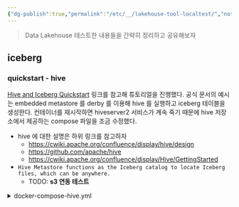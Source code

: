 ```yaml
---
{"dg-publish":true,"permalink":"/etc/__/lakehouse-tool-localtest/","noteIcon":""}
---
```


> Data Lakehouse 테스트한 내용들을 간략히 정리하고 공유해보자

## iceberg

### quickstart - hive

[Hive and Iceberg Quickstart](https://iceberg.apache.org/hive-quickstart/) 링크를 참고해 튜토리얼을 진행했다. 공식 문서의 예시는 embedded metastore 를 derby 를 이용해 hive 를 실행하고 iceberg 테이블을 생성한다. 컨테이너를 재시작하면 hiveserver2 서비스가 계속 죽기 때문에 hive 저장소에서 제공하는 compose 파일을 조금 수정했다.

- hive 에 대한 설명은 하위 링크를 참고하자
    - https://cwiki.apache.org/confluence/display/hive/design
    - https://github.com/apache/hive
    - https://cwiki.apache.org/confluence/display/Hive/GettingStarted
- `Hive Metastore functions as the Iceberg catalog to locate Iceberg files, which can be anywhere.`
    - TODO: **s3 연동 테스트**

<details>
<summary>docker-compose-hive.yml</summary>
```yaml
version: '3.9'
name: iceberg-hive-quickstart
services:
  postgres:
    image: postgres
    restart: unless-stopped
    container_name: postgres
    hostname: postgres
    environment:
      POSTGRES_DB: 'metastore_db'
      POSTGRES_USER: 'hive'
      POSTGRES_PASSWORD: 'password'
    ports:
      - '5432:5432'
    volumes:
      - hive-db:/var/lib/postgresql

  metastore:
    image: apache/hive:4.0.0-alpha-1
    depends_on:
      - postgres
    restart: unless-stopped
    container_name: metastore
    hostname: metastore
    environment:
      DB_DRIVER: postgres
      SERVICE_NAME: 'metastore'
      SERVICE_OPTS: '-Xmx1G -Djavax.jdo.option.ConnectionDriverName=org.postgresql.Driver
                     -Djavax.jdo.option.ConnectionURL=jdbc:postgresql://postgres:5432/metastore_db
                     -Djavax.jdo.option.ConnectionUserName=hive
                     -Djavax.jdo.option.ConnectionPassword=password'
    ports:
        - '9083:9083'
    volumes:
        - warehouse:/opt/hive/data/warehouse

  hiveserver2:
    image: apache/hive:4.0.0-alpha-1
    depends_on:
      - metastore
    restart: unless-stopped
    container_name: hiveserver2
    environment:
      HIVE_SERVER2_THRIFT_PORT: 10000
      SERVICE_OPTS: '-Xmx1G -Dhive.metastore.uris=thrift://metastore:9083'
      IS_RESUME: 'true'
      SERVICE_NAME: 'hiveserver2'
    ports:
      - '10000:10000'
      - '10002:10002'
    volumes:
      - warehouse:/opt/hive/data/warehouse

volumes:
  hive-db:
  warehouse:
```

</details>

iceberg 테이블 포맷으로 테이블을 생성하기 전 data directory 는 다음과 같다.

```bash
hive@9cb7504b7cc7:/opt/hive/data/warehouse$ pwd
/opt/hive/data/warehouse
hive@9cb7504b7cc7:/opt/hive/data/warehouse$ ls -alF
total 0
drwxr-xr-x 1 hive root  0 Aug 25 12:35 ./
drwxr-xr-x 1 root root 18 Aug 25 12:35 ../
```

nyc 데이터베이스를 생성하고 taxis 테이블을 생성하면 data directory 에 다음과 같은 파일들이 쌓인다.

```sql
CREATE DATABASE nyc;
CREATE TABLE nyc.taxis
(
  trip_id bigint,
  trip_distance float,
  fare_amount double,
  store_and_fwd_flag string
)
PARTITIONED BY (vendor_id bigint) STORED BY ICEBERG;
```

nyc 데이터베이스를 생성하면 warehouse 밑 nyc.db 폴더가 생성된다.

```bash
hive@9cb7504b7cc7:/opt/hive/data/warehouse/nyc.db$ pwd
/opt/hive/data/warehouse/nyc.db
hive@9cb7504b7cc7:/opt/hive/data/warehouse/nyc.db$ ls -alF
total 0
drwxr-xr-x 1 hive hive  0 Sep 18 07:23 ./
drwxr-xr-x 1 hive root 12 Sep 18 07:23 ../
```

테이블을 생성하면 iceberg table format 으로 메타데이터가 생성된다.

```bash
hive@9cb7504b7cc7:/opt/hive/data$ tree .
.
└── warehouse
    └── nyc.db
        └── taxis
            └── metadata
                └── 00000-1732b0ca-d725-47d6-a06c-a1bfb2efa983.metadata.json
hive@9cb7504b7cc7:/opt/hive/data/warehouse/nyc.db/taxis/metadata$ cat 00000-1732b0ca-d725-47d6-a06c-a1bfb2efa983.metadata.json
{
  "format-version" : 1,
  "table-uuid" : "e1c15319-c94a-44b2-814c-a09f8355fe54",
  "location" : "file:/opt/hive/data/warehouse/nyc.db/taxis",
  "last-updated-ms" : 1695027274973,
  "last-column-id" : 5,
  "schema" : {
    "type" : "struct",
    "schema-id" : 0,
    "fields" : [ {
      "id" : 1,
      "name" : "trip_id",
      "required" : false,
      "type" : "long"
    }, {
      "id" : 2,
      "name" : "trip_distance",
      "required" : false,
      "type" : "float"
    }, {
      "id" : 3,
      "name" : "fare_amount",
      "required" : false,
      "type" : "double"
    }, {
      "id" : 4,
      "name" : "store_and_fwd_flag",
      "required" : false,
      "type" : "string"
    }, {
      "id" : 5,
      "name" : "vendor_id",
      "required" : false,
      "type" : "long"
    } ]
  },
  "current-schema-id" : 0,
  "schemas" : [ {
    "type" : "struct",
    "schema-id" : 0,
    "fields" : [ {
      "id" : 1,
      "name" : "trip_id",
      "required" : false,
      "type" : "long"
    }, {
      "id" : 2,
      "name" : "trip_distance",
      "required" : false,
      "type" : "float"
    }, {
      "id" : 3,
      "name" : "fare_amount",
      "required" : false,
      "type" : "double"
    }, {
      "id" : 4,
      "name" : "store_and_fwd_flag",
      "required" : false,
      "type" : "string"
    }, {
      "id" : 5,
      "name" : "vendor_id",
      "required" : false,
      "type" : "long"
    } ]
  } ],
  "partition-spec" : [ {
    "name" : "vendor_id",
    "transform" : "identity",
    "source-id" : 5,
    "field-id" : 1000
  } ],
  "default-spec-id" : 0,
  "partition-specs" : [ {
    "spec-id" : 0,
    "fields" : [ {
      "name" : "vendor_id",
      "transform" : "identity",
      "source-id" : 5,
      "field-id" : 1000
    } ]
  } ],
  "last-partition-id" : 1000,
  "default-sort-order-id" : 0,
  "sort-orders" : [ {
    "order-id" : 0,
    "fields" : [ ]
  } ],
  "properties" : {
    "engine.hive.enabled" : "true",
    "bucketing_version" : "2",
    "storage_handler" : "org.apache.iceberg.mr.hive.HiveIcebergStorageHandler",
    "serialization.format" : "1"
  },
  "current-snapshot-id" : -1,
  "refs" : { },
  "snapshots" : [ ],
  "statistics" : [ ],
  "snapshot-log" : [ ],
  "metadata-log" : [ ]
}
```

- 위 메타데이터 json 말고 dot crc 파일(`.00000-1732b0ca-d725-47d6-a06c-a1bfb2efa983.metadata.json.crc`)도 함께 생성된다. 
    - 일반적으로 CRC는 파일 포맷 자체가 아니라 데이터 무결성을 검사하기 위한 알고리즘 또는 기술로 사용된다고 한다.

테이블에 값을 삽입하면 아래와 같이 여러 메타정보들이 생성되는 것을 확인할 수 있다.

```bash
hive_warehsoue
└── nyc.db
    ├── _tmp.taxis
    └── taxis
        ├── data
        │   ├── vendor_id=1
        │   │   └── 00000-0-data-hive_20230918092244_a25b33bb-b233-41cd-a330-61140063ee35-job_16950289664771_0001-1-00001.parquet
        │   └── vendor_id=2
        │       └── 00000-0-data-hive_20230918092244_a25b33bb-b233-41cd-a330-61140063ee35-job_16950289664771_0001-1-00002.parquet
        ├── metadata
        │   ├── 00000-1732b0ca-d725-47d6-a06c-a1bfb2efa983.metadata.json
        │   ├── 00001-e4db34cd-ed3a-44f8-b3fa-1c4c47d19a02.metadata.json
        │   ├── bc13d33a-7117-414f-b1d1-5a6a5b522604-m0.avro
        │   └── snap-3573650824477192202-1-bc13d33a-7117-414f-b1d1-5a6a5b522604.avro
        ├── stats
        │   └── default_iceberg.nyc.taxis3573650824477192202
        └── temp

9 directories, 7 files
```

### quickstart - spark

[Spark and Iceberg Quickstart](https://iceberg.apache.org/spark-quickstart/) 링크를 참고하여 튜토리얼을 진행했다.
- 

### references
- [iceberg](https://iceberg.apache.org/)
    - [github](https://github.com/apache/iceberg)
    - quickstart
        - [hive](https://iceberg.apache.org/hive-quickstart/)
        - [spark](https://iceberg.apache.org/spark-quickstart/)
- [dremio](https://docs.dremio.com/)
    - [github](https://github.com/dremio/dremio-oss)
    - [quickstart](https://docs.dremio.com/current/)